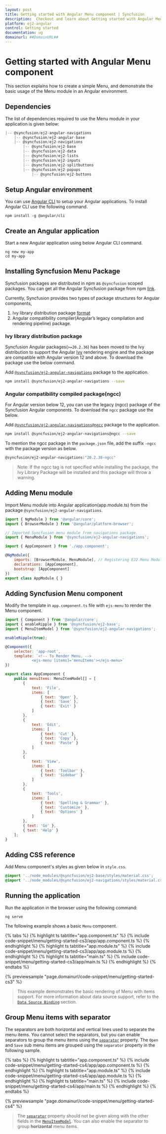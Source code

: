 ```yaml
---
layout: post
title: Getting started with Angular Menu component | Syncfusion
description:  Checkout and learn about Getting started with Angular Menu component of Syncfusion Essential JS 2 and more details.
platform: ej2-angular
control: Getting started 
documentation: ug
domainurl: ##DomainURL##
---
```


# Getting started with Angular Menu component

This section explains how to create a simple Menu, and demonstrate the basic usage of the Menu module in an Angular environment.

## Dependencies

The list of dependencies required to use the Menu module in your application is given below:

```javascript
|-- @syncfusion/ej2-angular-navigations
    |-- @syncfusion/ej2-angular-base
    |-- @syncfusion/ej2-navigations
        |-- @syncfusion/ej2-base
        |-- @syncfusion/ej2-data
        |-- @syncfusion/ej2-lists
        |-- @syncfusion/ej2-inputs
        |-- @syncfusion/ej2-splitbuttons
        |-- @syncfusion/ej2-popups
            |-- @syncfusion/ej2-buttons
```

## Setup Angular environment

You can use [Angular CLI](https://github.com/angular/angular-cli) to setup your Angular applications. To install Angular CLI use the following command.

```
npm install -g @angular/cli
```

## Create an Angular application

Start a new Angular application using below Angular CLI command.

```
ng new my-app
cd my-app
```

## Installing Syncfusion Menu Package

Syncfusion packages are distributed in npm as `@syncfusion` scoped packages. You can get all the Angular Syncfusion package from npm [link]( https://www.npmjs.com/search?q=%40syncfusion%2Fej2-angular- ).

Currently, Syncfusion provides two types of package structures for Angular components,
1. Ivy library distribution package [format](https://angular.io/guide/angular-package-format#angular-package-format)
2. Angular compatibility compiler(Angular’s legacy compilation and rendering pipeline) package.

### Ivy library distribution package

Syncfusion Angular packages(`>=20.2.36`) has been moved to the Ivy distribution to support the Angular [Ivy](https://docs.angular.lat/guide/ivy) rendering engine and the package are compatible with Angular version 12 and above. To download the package use the below command.

Add [`@syncfusion/ej2-angular-navigations`](https://www.npmjs.com/package/@syncfusion/ej2-angular-navigations/v/20.2.38) package to the application.

```bash
npm install @syncfusion/ej2-angular-navigations --save
```

### Angular compatibility compiled package(ngcc)

For Angular version below 12, you can use the legacy (ngcc) package of the Syncfusion Angular components. To download the `ngcc` package use the below.

Add [`@syncfusion/ej2-angular-navigations@ngcc`](https://www.npmjs.com/package/@syncfusion/ej2-angular-navigations/v/20.2.38-ngcc) package to the application.

```bash
npm install @syncfusion/ej2-angular-navigations@ngcc --save
```

To mention the ngcc package in the `package.json` file, add the suffix `-ngcc` with the package version as below.

```bash
@syncfusion/ej2-angular-navigations:"20.2.38-ngcc"
```

>Note: If the ngcc tag is not specified while installing the package, the Ivy Library Package will be installed and this package will throw a warning.

## Adding Menu module

Import Menu module into Angular application(app.module.ts) from the package `@syncfusion/ej2-angular-navigations`.

```javascript
import { NgModule } from '@angular/core';
import { BrowserModule } from '@angular/platform-browser';

// Imported Syncfusion menu module from navigations package.
import { MenuModule } from '@syncfusion/ej2-angular-navigations';

import { AppComponent } from './app.component';

@NgModule({
    imports: [BrowserModule, MenuModule], // Registering EJ2 Menu Module.
    declarations: [AppComponent],
    bootstrap: [AppComponent]
})
export class AppModule { }
```

## Adding Syncfusion Menu component

Modify the template in `app.component.ts` file with `ejs-menu` to render the Menu
component.

```javascript
import { Component } from '@angular/core';
import { enableRipple } from '@syncfusion/ej2-base';
import { MenuItemModel } from '@syncfusion/ej2-angular-navigations';

enableRipple(true);

@Component({
    selector: 'app-root',
    template: `<!-- To Render Menu. -->
            <ejs-menu [items]='menuItems'></ejs-menu>`
})

export class AppComponent {
    public menuItems: MenuItemModel[] = [
        {
            text: 'File',
            items: [
                { text: 'Open' },
                { text: 'Save' },
                { text: 'Exit' }
            ]
        },
        {
            text: 'Edit',
            items: [
                { text: 'Cut' },
                { text: 'Copy' },
                { text: 'Paste' }
            ]
        },
        {
            text: 'View',
            items: [
                { text: 'Toolbar' },
                { text: 'Sidebar' }
            ]
        },
        {
            text: 'Tools',
            items: [
                { text: 'Spelling & Grammar' },
                { text: 'Customize' },
                { text: 'Options' }
            ]
        },
        { text: 'Go' },
        { text: 'Help' }
    ];
}
```

## Adding CSS reference

Add Menu component's styles as given below in `style.css`.

```css
@import '../node_modules/@syncfusion/ej2-base/styles/material.css';
@import '../node_modules/@syncfusion/ej2-navigations/styles/material.css';
```

## Running the application

Run the application in the browser using the following command:

```
ng serve
```

The following example shows a basic `Menu` component.

{% tabs %}
{% highlight ts tabtitle="app.component.ts" %}
{% include code-snippet/menu/getting-started-cs3/app/app.component.ts %}
{% endhighlight %}
{% highlight ts tabtitle="app.module.ts" %}
{% include code-snippet/menu/getting-started-cs3/app/app.module.ts %}
{% endhighlight %}
{% highlight ts tabtitle="main.ts" %}
{% include code-snippet/menu/getting-started-cs3/app/main.ts %}
{% endhighlight %}
{% endtabs %}
  
{% previewsample "page.domainurl/code-snippet/menu/getting-started-cs3" %}

> This example demonstrates the basic rendering of Menu with items support.
For more information about data source support, refer to the [`Data Source Binding`](./data-source-binding-and-custom-menu-items#data-binding) section.

## Group Menu items with separator

The separators are both horizontal and vertical lines used to separate the menu items.
You cannot select the separators, but you can enable separators to group the menu items using the [`separator`](https://ej2.syncfusion.com/angular/documentation/api/menu/menuItemModel#separator) property.
The `Open` and `Save` sub menu items are grouped using the `separator` property in the following sample.

{% tabs %}
{% highlight ts tabtitle="app.component.ts" %}
{% include code-snippet/menu/getting-started-cs4/app/app.component.ts %}
{% endhighlight %}
{% highlight ts tabtitle="app.module.ts" %}
{% include code-snippet/menu/getting-started-cs4/app/app.module.ts %}
{% endhighlight %}
{% highlight ts tabtitle="main.ts" %}
{% include code-snippet/menu/getting-started-cs4/app/main.ts %}
{% endhighlight %}
{% endtabs %}
  
{% previewsample "page.domainurl/code-snippet/menu/getting-started-cs4" %}

> The [`separator`](https://ej2.syncfusion.com/angular/documentation/api/menu/menuItemModel#separator) property should not be given along with the other fields in the [`MenuItemModel`](https://ej2.syncfusion.com/angular/documentation/api/menu/menuItemModel).
You can also enable the separator to group **horizontal** menu items.
